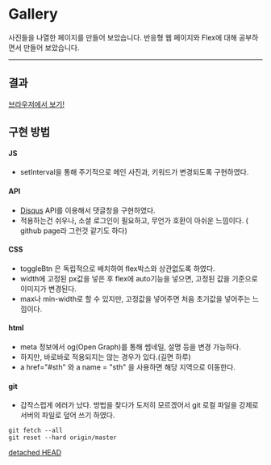 # Gallery

사진들을 나열한 페이지를 만들어 보았습니다.
반응형 웹 페이지와 Flex에 대해 공부하면서 만들어 보았습니다.

<hr>

## 결과

[브라우저에서 보기!](https://jh8057.github.io/zzemal/projects/01.gallery/)

## 구현 방법

#### JS

- setInterval을 통해 주기적으로 메인 사진과, 키워드가 변경되도록 구현하였다.

#### API

- [Disqus](https://disqus.com/) API를 이용해서 댓글창을 구현하였다.
- 적용하는건 쉬우나, 소셜 로그인이 필요하고, 무언가 호환이 아쉬운 느낌이다. ( github page라 그런것 같기도 하다)

#### CSS

- toggleBtn 은 독립적으로 배치하여 flex박스와 상관없도록 하였다.
- width에 고정된 px값을 넣은 후 flex에 auto기능을 넣으면, 고정된 값을 기준으로 이미지가 변경된다.
- max나 min-width로 할 수 있지만, 고정값을 넣어주면 처음 초기값을 넣어주는 느낌이다.

#### html

- meta 정보에서 og(Open Graph)를 통해 썸네일, 설명 등을 변경 가능하다.
- 하지만, 바로바로 적용되지는 않는 경우가 있다.(길면 하루)
- a href="#sth" 와 a name = "sth" 을 사용하면 해당 지역으로 이동한다.

#### git

- 갑작스럽게 에러가 났다. 방법을 찾다가 도저히 모르겠어서 git 로컬 파일을 강제로 서버의 파일로 덮어 쓰기 하였다.

```
git fetch --all
git reset --hard origin/master
```

[detached HEAD](https://aroma-dev.tistory.com/4)
